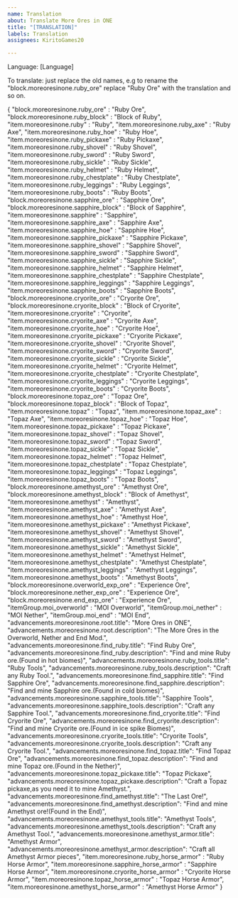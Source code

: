 ```yaml
---
name: Translation
about: Translate More Ores in ONE
title: "[TRANSLATION]"
labels: Translation
assignees: KiritoGames20

---
```


Language: [Language]

To translate: just replace the old names, e.g to rename the "block.moreoresinone.ruby_ore" replace "Ruby Ore" with the translation and so on.

{
  "block.moreoresinone.ruby_ore" : "Ruby Ore",
  "block.moreoresinone.ruby_block" : "Block of Ruby",
  "item.moreoresinone.ruby" : "Ruby",
  "item.moreoresinone.ruby_axe" : "Ruby Axe",
  "item.moreoresinone.ruby_hoe" : "Ruby Hoe",
  "item.moreoresinone.ruby_pickaxe" : "Ruby Pickaxe",
  "item.moreoresinone.ruby_shovel" : "Ruby Shovel",
  "item.moreoresinone.ruby_sword" : "Ruby Sword",
  "item.moreoresinone.ruby_sickle" : "Ruby Sickle",
  "item.moreoresinone.ruby_helmet" : "Ruby Helmet",
  "item.moreoresinone.ruby_chestplate" : "Ruby Chestplate",
  "item.moreoresinone.ruby_leggings" : "Ruby Leggings",
  "item.moreoresinone.ruby_boots" : "Ruby Boots",
  "block.moreoresinone.sapphire_ore" : "Sapphire Ore",
  "block.moreoresinone.sapphire_block" : "Block of Sapphire",
  "item.moreoresinone.sapphire" : "Sapphire",
  "item.moreoresinone.sapphire_axe" : "Sapphire Axe",
  "item.moreoresinone.sapphire_hoe" : "Sapphire Hoe",
  "item.moreoresinone.sapphire_pickaxe" : "Sapphire Pickaxe",
  "item.moreoresinone.sapphire_shovel" : "Sapphire Shovel",
  "item.moreoresinone.sapphire_sword" : "Sapphire Sword",
  "item.moreoresinone.sapphire_sickle" : "Sapphire Sickle",
  "item.moreoresinone.sapphire_helmet" : "Sapphire Helmet",
  "item.moreoresinone.sapphire_chestplate" : "Sapphire Chestplate",
  "item.moreoresinone.sapphire_leggings" : "Sapphire Leggings",
  "item.moreoresinone.sapphire_boots" : "Sapphire Boots",
  "block.moreoresinone.cryorite_ore" : "Cryorite Ore",
  "block.moreoresinone.cryorite_block" : "Block of Cryorite",
  "item.moreoresinone.cryorite" : "Cryorite",
  "item.moreoresinone.cryorite_axe" : "Cryorite Axe",
  "item.moreoresinone.cryorite_hoe" : "Cryorite Hoe",
  "item.moreoresinone.cryorite_pickaxe" : "Cryorite Pickaxe",
  "item.moreoresinone.cryorite_shovel" : "Cryorite Shovel",
  "item.moreoresinone.cryorite_sword" : "Cryorite Sword",
  "item.moreoresinone.cryorite_sickle" : "Cryorite Sickle",
  "item.moreoresinone.cryorite_helmet" : "Cryorite Helmet",
  "item.moreoresinone.cryorite_chestplate" : "Cryorite Chestplate",
  "item.moreoresinone.cryorite_leggings" : "Cryorite Leggings",
  "item.moreoresinone.cryorite_boots" : "Cryorite Boots",
  "block.moreoresinone.topaz_ore" : "Topaz Ore",
  "block.moreoresinone.topaz_block" : "Block of Topaz",
  "item.moreoresinone.topaz" : "Topaz",
  "item.moreoresinone.topaz_axe" : "Topaz Axe",
  "item.moreoresinone.topaz_hoe" : "Topaz Hoe",
  "item.moreoresinone.topaz_pickaxe" : "Topaz Pickaxe",
  "item.moreoresinone.topaz_shovel" : "Topaz Shovel",
  "item.moreoresinone.topaz_sword" : "Topaz Sword",
  "item.moreoresinone.topaz_sickle" : "Topaz Sickle",
  "item.moreoresinone.topaz_helmet" : "Topaz Helmet",
  "item.moreoresinone.topaz_chestplate" : "Topaz Chestplate",
  "item.moreoresinone.topaz_leggings" : "Topaz Leggings",
  "item.moreoresinone.topaz_boots" : "Topaz Boots",
  "block.moreoresinone.amethyst_ore" : "Amethyst Ore",
  "block.moreoresinone.amethyst_block" : "Block of Amethyst",
  "item.moreoresinone.amethyst" : "Amethyst",
  "item.moreoresinone.amethyst_axe" : "Amethyst Axe",
  "item.moreoresinone.amethyst_hoe" : "Amethyst Hoe",
  "item.moreoresinone.amethyst_pickaxe" : "Amethyst Pickaxe",
  "item.moreoresinone.amethyst_shovel" : "Amethyst Shovel",
  "item.moreoresinone.amethyst_sword" : "Amethyst Sword",
  "item.moreoresinone.amethyst_sickle" : "Amethyst Sickle",
  "item.moreoresinone.amethyst_helmet" : "Amethyst Helmet",
  "item.moreoresinone.amethyst_chestplate" : "Amethyst Chestplate",
  "item.moreoresinone.amethyst_leggings" : "Amethyst Leggings",
  "item.moreoresinone.amethyst_boots" : "Amethyst Boots",
  "block.moreoresinone.overworld_exp_ore" : "Experience Ore",
  "block.moreoresinone.nether_exp_ore" : "Experience Ore",
  "block.moreoresinone.end_exp_ore" : "Experience Ore",
  "itemGroup.moi_overworld" : "MOI Overworld",
  "itemGroup.moi_nether" : "MOI Nether",
  "itemGroup.moi_end" : "MOI End",
  "advancements.moreoresinone.root.title": "More Ores in ONE",
  "advancements.moreoresinone.root.description": "The More Ores in the Overworld, Nether and End Mod.",
  "advancements.moreoresinone.find_ruby.title": "Find Ruby Ore",
  "advancements.moreoresinone.find_ruby.description": "Find and mine Ruby ore.(Found in hot biomes)",
  "advancements.moreoresinone.ruby_tools.title": "Ruby Tools",
  "advancements.moreoresinone.ruby_tools.description": "Craft any Ruby Tool.",
  "advancements.moreoresinone.find_sapphire.title": "Find Sapphire Ore",
  "advancements.moreoresinone.find_sapphire.description": "Find and mine Sapphire ore.(Found in cold biomes)",
  "advancements.moreoresinone.sapphire_tools.title": "Sapphire Tools",
  "advancements.moreoresinone.sapphire_tools.description": "Craft any Sapphire Tool.",
  "advancements.moreoresinone.find_cryorite.title": "Find Cryorite Ore",
  "advancements.moreoresinone.find_cryorite.description": "Find and mine Cryorite ore.(Found in ice spike Biomes)",
  "advancements.moreoresinone.cryorite_tools.title": "Cryorite Tools",
  "advancements.moreoresinone.cryorite_tools.description": "Craft any Cryorite Tool.",
  "advancements.moreoresinone.find_topaz.title": "Find Topaz Ore",
  "advancements.moreoresinone.find_topaz.description": "Find and mine Topaz ore.(Found in the Nether)",
  "advancements.moreoresinone.topaz_pickaxe.title": "Topaz Pickaxe",
  "advancements.moreoresinone.topaz_pickaxe.description": "Craft a Topaz pickaxe,as you need it to mine Amethyst.",
  "advancements.moreoresinone.find_amethyst.title": "The Last Ore!",
  "advancements.moreoresinone.find_amethyst.description": "Find and mine Amethyst ore!(Found in the End)",
  "advancements.moreoresinone.amethyst_tools.title": "Amethyst Tools",
  "advancements.moreoresinone.amethyst_tools.description": "Craft any Amethyst Tool.",
  "advancements.moreoresinone.amethyst_armor.title": "Amethyst Armor",
  "advancements.moreoresinone.amethyst_armor.description": "Craft all Amethyst Armor pieces",
  "item.moreoresinone.ruby_horse_armor" : "Ruby Horse Armor",
  "item.moreoresinone.sapphire_horse_armor" : "Sapphire Horse Armor",
  "item.moreoresinone.cryorite_horse_armor" : "Cryorite Horse Armor",
  "item.moreoresinone.topaz_horse_armor" : "Topaz Horse Armor",
  "item.moreoresinone.amethyst_horse_armor" : "Amethyst Horse Armor"
}
